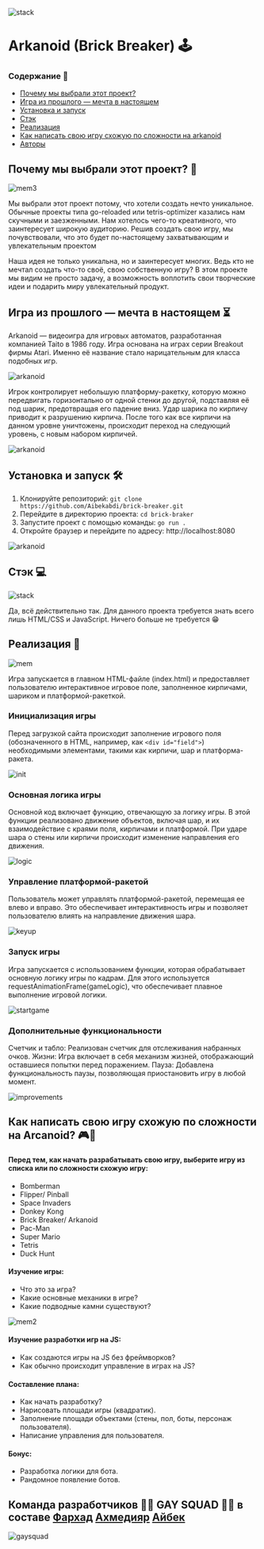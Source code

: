 ![stack](mdContent/Arkanoid-logo.png)
#  Arkanoid (Brick Breaker) 🕹️

### Содержание 📖
- [Почему мы выбрали этот проект?](#почему-мы-выбрали-этот-проект-)
- [Игра из прошлого — мечта в настоящем](#игра-из-прошлого--мечта-в-настоящем-)
- [Установка и запуск](#установка-и-запуск-%EF%B8%8F)
- [Стэк](#стэк-)
- [Реализация](#реализация-)
- [Как написать свою игру схожую по сложности на arkanoid](#как-написать-свою-игру-схожую-по-сложности-на-arcanoid-)
- [Авторы](#команда-разработчиков--gay-squad--в-составе-фархад-ахмедияр-айбек)

## Почему мы выбрали этот проект? 🎯

![mem3](mdContent/mem3.png)

Мы выбрали этот проект потому, что хотели создать нечто уникальное. Обычные проекты типа go-reloaded или tetris-optimizer казались нам скучными и заезженными. Нам хотелось чего-то креативного, что заинтересует широкую аудиторию. Решив создать свою игру, мы почувствовали, что это будет по-настоящему захватывающим и увлекательным проектом

Наша идея не только уникальна, но и заинтересует многих. Ведь кто не мечтал создать что-то своё, свою собственную игру? В этом проекте мы видим не просто задачу, а возможность воплотить свои творческие идеи и подарить миру увлекательный продукт.

## Игра из прошлого — мечта в настоящем ⏳

Arkanoid — видеоигра для игровых автоматов, разработанная компанией Taito в 1986 году. Игра основана на играх серии Breakout фирмы Atari. Именно её название стало нарицательным для класса подобных игр.

![arkanoid](mdContent/arkanoid.png)

Игрок контролирует небольшую платформу-ракетку, которую можно передвигать горизонтально от одной стенки до другой, подставляя её под шарик, предотвращая его падение вниз. Удар шарика по кирпичу приводит к разрушению кирпича. После того как все кирпичи на данном уровне уничтожены, происходит переход на следующий уровень, с новым набором кирпичей.


![arkanoid](mdContent/gamegif.gif)

## Установка и запуск 🛠️
1. Клонируйте репозиторий: `git clone https://github.com/Aibekabdi/brick-breaker.git`
2. Перейдите в директорию проекта: `cd brick-braker`
3. Запустите проект с помощью команды: `go run .`
4. Откройте браузер и перейдите по адресу: http://localhost:8080

![arkanoid](mdContent/install.png)

## Стэк 💻

![stack](mdContent/Maskgroup.png)

Да, всё действительно так. Для данного проекта требуется знать всего лишь HTML/CSS и JavaScript. Ничего больше не требуется 😁

## Реализация 📝

![mem](mdContent/mem.png)

Игра запускается в главном HTML-файле (index.html) и предоставляет пользователю интерактивное игровое поле, заполненное кирпичами, шариком и платформой-ракеткой.

### Инициализация игры
Перед загрузкой сайта происходит заполнение игрового поля (обозначенного в HTML, например, как ```<div id="field">```) необходимыми элементами, такими как кирпичи, шар и платформа-ракета.

![init](mdContent/init.png)

### Основная логика игры
Основной код включает функцию, отвечающую за логику игры. В этой функции реализовано движение объектов, включая шар, и их взаимодействие с краями поля, кирпичами и платформой. При ударе шара о стены или кирпичи происходит изменение направления его движения.

![logic](mdContent/logic.png)

### Управление платформой-ракетой
Пользователь может управлять платформой-ракетой, перемещая ее влево и вправо. Это обеспечивает интерактивность игры и позволяет пользователю влиять на направление движения шара.

![keyup](mdContent/keyup.png)

### Запуск игры
Игра запускается с использованием функции, которая обрабатывает основную логику игры по кадрам. Для этого используется requestAnimationFrame(gameLogic), что обеспечивает плавное выполнение игровой логики.

![startgame](mdContent/startgame.png)

### Дополнительные функциональности
Счетчик и табло: Реализован счетчик для отслеживания набранных очков.
Жизни: Игра включает в себя механизм жизней, отображающий оставшиеся попытки перед поражением.
Пауза: Добавлена функциональность паузы, позволяющая приостановить игру в любой момент.

![improvements](mdContent/improvements.png)

## Как написать свою игру схожую по сложности на Arcanoid? 🎮👾

#### Перед тем, как начать разрабатывать свою игру, выберите игру из списка или по сложности схожую игру:
- Bomberman
- Flipper/ Pinball
- Space Invaders
- Donkey Kong
- Brick Breaker/ Arkanoid
- Pac-Man
- Super Mario
- Tetris
- Duck Hunt

#### Изучение игры:
- Что это за игра?
- Какие основные механики в игре?
- Какие подводные камни существуют?

![mem2](mdContent/mem2.png)

#### Изучение разработки игр на JS:
- Как создаются игры на JS без фреймворков?
- Как обычно происходит управление в играх на JS?

#### Составление плана:
- Как начать разработку?
- Нарисовать площади игры (квадратик).
- Заполнение площади объектами (стены, пол, боты, персонаж пользователя).
- Написание управления для пользователя.

#### Бонус:
- Разработка логики для бота.
- Рандомное появление ботов.

## Команда разработчиков 🏳‍🌈 GAY SQUAD 🏳‍🌈 в составе [Фархад](https://github.com/farhadalmaty) [Ахмедияр](https://github.com/AdamAuthor) [Айбек](https://github.com/Aibekabdi) 

![gaysquad](mdContent/gaysquad.png)
